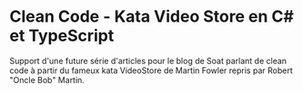 # Clean Code - Kata Video Store en C# et TypeScript

Support d'une future série d'articles pour le blog de Soat parlant de clean code à partir du fameux kata VideoStore de Martin Fowler repris par Robert "Oncle Bob" Martin.
